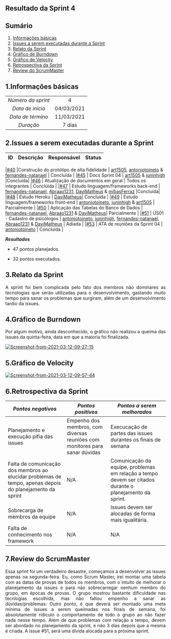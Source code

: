 ## Resultado da Sprint 4

## Sumário

1. [Informações básicas](#1.Informações-básicas)
2. [Issues a serem executadas durante a Sprint](#2.Issues-a-serem-executadas-durante-a-Sprint)
3. [Relato da Sprint](#3.Relato-da-Sprint )
4. [Gráfico de Burndown](#4.Gráfico-de-Burndown)
5. [Gráfico de Velocity](#5.Gráfico-de-Velocity)
6. [Retrospectiva da Sprint](#6.Retrospectiva-da-Sprint)
7. [Review do ScrumMaster](#7.Review-do-ScrumMaster)


## 1.Informações básicas

| | |
|:--:|:--:|
|*Número da sprint*|4|
|*Data de início*|04/03/2021|
|*Data de término*|11/03/2021|
|*Duração*|7 dias|



## 2.Issues a serem executadas durante a Sprint

|ID | Descrição | Responsável| Status |
|---|--------------------|--------------|------------- |

|[#40](https://github.com/fga-eps-mds/2020.2-CheeryUP/issues/40) |Construção do protótipo de alta fidelidade  | [art1505](https://github.com/art1505), [antoniotoineto](https://github.com/antoniotoineto) & [fernandes-natanael](https://github.com/fernandes-natanael) | Concluída |
|[#45](https://github.com/fga-eps-mds/2020.2-CheeryUP/issues/45) | Docs Sprint 04 | [art1505](https://github.com/art1505) & [juninhigh](https://github.com/juninhigh) |Concluída|
|[#46](https://github.com/fga-eps-mds/2020.2-CheeryUP/issues/46) | Atualização de documentos em geral | Todos os integrantes | Conclúida |
|[#47](https://github.com/fga-eps-mds/2020.2-CheeryUP/issues/47) | Estudo linguagem/frameworks back-end | [fernandes-natanael](https://github.com/fernandes-natanael), [Abraao1231](https://github.com/Abraao1231), [DaviMatheus](https://github.com/DaviMatheus) & [mibasFerraz](https://github.com/mibasFerraz) |Concluída|
|[#48](https://github.com/fga-eps-mds/2020.2-CheeryUP/issues/48) | Estudo Heroku | [DaviMatheus](https://github.com/DaviMatheus)| Concluída |
|[#49](https://github.com/fga-eps-mds/2020.2-CheeryUP/issues/49) | Estudo linguagem/frameworks front-end | [antoniotoineto](https://github.com/antoniotoineto), [juninhigh](https://github.com/juninhigh) & [art1505](https://github.com/art1505) | Parcialmente | 
|[#50](https://github.com/fga-eps-mds/2020.2-CheeryUP/issues/50) | Aplicação das Tabelas do Banco de Dados | [fernandes-natanael](https://github.com/fernandes-natanael), [Abraao1231](https://github.com/Abraao1231) & [DaviMatheus](https://github.com/DaviMatheus)| Parcialmente | 
|[#51](https://github.com/fga-eps-mds/2020.2-CheeryUP/issues/51) | US01 - Cadastro de psicólogos  | [antoniotoineto](https://github.com/antoniotoineto), [juninhigh](https://github.com/juninhigh), [fernandes-natanael](https://github.com/fernandes-natanael), [Abraao1231](https://github.com/Abraao1231) & [DaviMatheus](https://github.com/DaviMatheus) | Adiada | 
|[#53](https://github.com/fga-eps-mds/2020.2-CheeryUP/issues/53) | ATA de reuniões da Sprint 04  | [antoniotoineto](https://github.com/antoniotoineto) | Concluída | 


***Resultados***

- 47 pontos planejados.  

- 32 pontos executados.

## 3.Relato da Sprint 
    
<div style="text-align: justify"> 
A sprint foi bem complicada pelo fato dos membros não dominares as tecnologias que serão utilizadas para o desenvolvimento, gastando muito tempo para sanar os problemas que surgiram, além de um desenvolvimento tardio da issues.
</div>

## 4.Gráfico de Burndown
<div style="text-align: justify">
  Por algum motivo, ainda desconhecido, o gráfico não realizou a queima das issues da quinta-feira, data em que a maioria foi finalizada.
</div>  

<a href="https://ibb.co/tbBFF6S"><img src="https://i.ibb.co/NLxbbqX/Screenshot-from-2021-03-12-09-27-15.png" alt="Screenshot-from-2021-03-12-09-27-15" border="0"></a>

## 5.Gráfico de Velocity
<a href="https://ibb.co/FYb98m8"><img src="https://i.ibb.co/4SZc4K4/Screenshot-from-2021-03-12-09-57-44.png" alt="Screenshot-from-2021-03-12-09-57-44" border="0"></a>

## 6.Retrospectiva da Sprint
|***Pontos negativos*** | ***Pontos positivos*** | ***Pontos a serem melhorados***| 
|---|--------------------|--------------|
|Planejamento e execução pífia das issues | Empenho dos membros, com diversas reuniões com monitores para sanar dúvidas | Execucação de partes das issues durantes os finais de semana|
Falta de comunicação dos membros ao elucidar problemas de tempo, apenas depois do planejamento da sprint | N/A | Comunicação da equipe, problemas em relação a tempo devem ser citados durante o planejamento da sprint.|
Sobrecarga de membros da equipe | N/A | Issues devem ser alocadas de forma mais igualitária.|
Falta de conhecimento nos framework | N/A | N/A

## 7.Review do ScrumMaster
<div style="text-align: justify">
Essa sprint foi um verdadeiro desastre, começamos a desenvolver as issues apenas na segunda-feira. Eu, como Scrum Master, irei montar uma tabela com as datas de provas de todos os membros, com o intuito de melhorar o planejamento da issues e para não sobrecarregar nenhum membro do grupo, em épocas de provas. O grupo mostrou bastante dificuldade nas tecnlogias escolhida, mas não faltou empenho a sanar as dúvidas/problemas. Outro ponto, é que deverá ser montado uma meta mínima de issues a serem queimadas nos finais de semana, foi absolutamente rídiculo o comportamento de todo o grupo ao não fazer nada nesse tempo. Além de que problemas com relação a tempo, devem ser abordado no planejamento da sprint, e não 3 dias depois que a mesma é criada. A issue #51, será uma dívida alocada para a próxima sprint.
</div>

